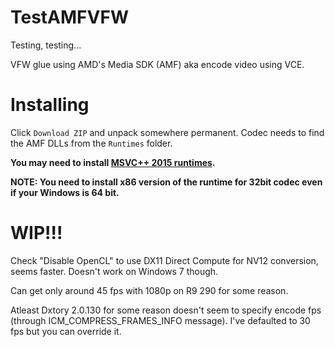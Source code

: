 # TestAMFVFW

Testing, testing...

VFW glue using AMD's Media SDK (AMF) aka encode video using VCE.

# Installing

Click `Download ZIP` and unpack somewhere permanent. Codec needs to find the AMF DLLs from the `Runtimes` folder.

**You may need to install [MSVC++ 2015 runtimes](https://www.microsoft.com/en-us/download/details.aspx?id=48145).**

**NOTE: You need to install x86 version of the runtime for 32bit codec even if your Windows is 64 bit.**


# WIP!!!

Check "Disable OpenCL" to use DX11 Direct Compute for NV12 conversion, seems faster. Doesn't work on Windows 7 though.

Can get only around 45 fps with 1080p on R9 290 for some reason.

Atleast Dxtory 2.0.130 for some reason doesn't seem to specify encode fps (through ICM_COMPRESS_FRAMES_INFO message). I've defaulted to 30 fps but you can override it.
